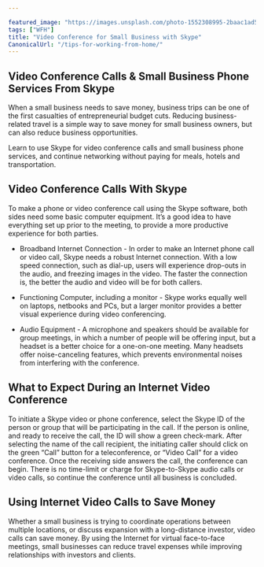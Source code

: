 ```yaml
---

featured_image: "https://images.unsplash.com/photo-1552308995-2baac1ad5490?ixlib=rb-1.2.1&ixid=eyJhcHBfaWQiOjEyMDd9&auto=format&fit=crop&w=1350&q=80"
tags: ["WFH"]
title: "Video Conference for Small Business with Skype"
CanonicalUrl: "/tips-for-working-from-home/"
---
```


## Video Conference Calls & Small Business Phone Services From Skype

When a small business needs to save money, business trips can be one of the first casualties of entrepreneurial budget cuts. Reducing business-related travel is a simple way to save money for small business owners, but can also reduce business opportunities.

Learn to use Skype for video conference calls and small business phone services, and continue networking without paying for meals, hotels and transportation.

## Video Conference Calls With Skype

To make a phone or video conference call using the Skype software, both sides need some basic computer equipment. It’s a good idea to have everything set up prior to the meeting, to provide a more productive experience for both parties.

- Broadband Internet Connection - In order to make an Internet phone call or video call, Skype needs a robust Internet connection. With a low speed connection, such as dial-up, users will experience drop-outs in the audio, and freezing images in the video. The faster the connection is, the better the audio and video will be for both callers.

- Functioning Computer, including a monitor - Skype works equally well on laptops, netbooks and PCs, but a larger monitor provides a better visual experience during video conferencing.

- Audio Equipment - A microphone and speakers should be available for group meetings, in which a number of people will be offering input, but a headset is a better choice for a one-on-one meeting. Many headsets offer noise-canceling features, which prevents environmental noises from interfering with the conference.

## What to Expect During an Internet Video Conference

To initiate a Skype video or phone conference, select the Skype ID of the person or group that will be participating in the call. If the person is online, and ready to receive the call, the ID will show a green check-mark. After selecting the name of the call recipient, the initiating caller should click on the green “Call” button for a teleconference, or “Video Call” for a video conference. Once the receiving side answers the call, the conference can begin. There is no time-limit or charge for Skype-to-Skype audio calls or video calls, so continue the conference until all business is concluded.


## Using Internet Video Calls to Save Money

Whether a small business is trying to coordinate operations between multiple locations, or discuss expansion with a long-distance investor, video calls can save money. By using the Internet for virtual face-to-face meetings, small businesses can reduce travel expenses while improving relationships with investors and clients.
